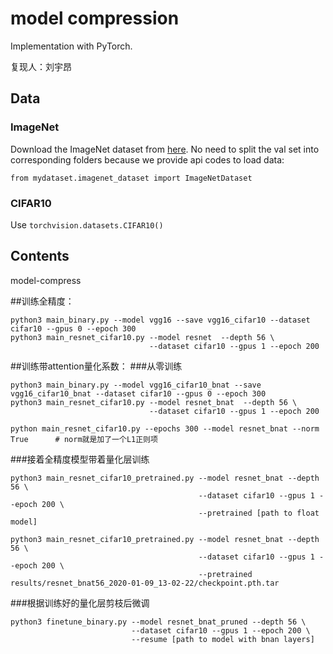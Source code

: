 # model compression
Implementation with PyTorch. 

复现人：刘宇昂

## Data
### ImageNet
Download the ImageNet dataset from [here](http://image-net.org/download-images).
No need to split the val set into corresponding folders because we provide api codes to load data:
```
from mydataset.imagenet_dataset import ImageNetDataset
```
### CIFAR10
Use ```torchvision.datasets.CIFAR10()```

## Contents
model-compress




##训练全精度：
```
python3 main_binary.py --model vgg16 --save vgg16_cifar10 --dataset cifar10 --gpus 0 --epoch 300
python3 main_resnet_cifar10.py --model resnet  --depth 56 \
                               --dataset cifar10 --gpus 1 --epoch 200

```

##训练带attention量化系数：
###从零训练
```
python3 main_binary.py --model vgg16_cifar10_bnat --save vgg16_cifar10_bnat --dataset cifar10 --gpus 0 --epoch 300
python3 main_resnet_cifar10.py --model resnet_bnat  --depth 56 \
                               --dataset cifar10 --gpus 1 --epoch 200
                               
python main_resnet_cifar10.py --epochs 300 --model resnet_bnat --norm True      # norm就是加了一个L1正则项                         

```
###接着全精度模型带着量化层训练
```
python3 main_resnet_cifar10_pretrained.py --model resnet_bnat --depth 56 \
                                          --dataset cifar10 --gpus 1 --epoch 200 \
                                          --pretrained [path to float model]
                                          
python3 main_resnet_cifar10_pretrained.py --model resnet_bnat --depth 56 \
                                          --dataset cifar10 --gpus 1 --epoch 200 \
                                          --pretrained results/resnet_bnat56_2020-01-09_13-02-22/checkpoint.pth.tar

```

###根据训练好的量化层剪枝后微调
```
python3 finetune_binary.py --model resnet_bnat_pruned --depth 56 \
                           --dataset cifar10 --gpus 1 --epoch 200 \
                           --resume [path to model with bnan layers]


```



